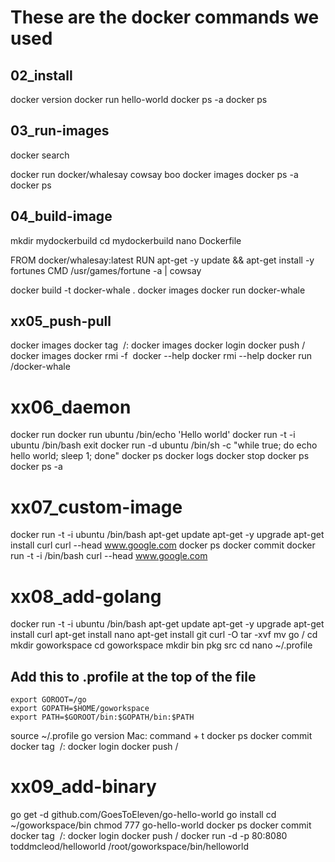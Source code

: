 # These are the docker commands we used

## 02_install

docker version
docker run hello-world 
docker ps -a
docker ps

## 03_run-images

docker search <search term>
docker run docker/whalesay cowsay boo
docker images
docker ps -a
docker ps

## 04_build-image

mkdir mydockerbuild
cd mydockerbuild
nano Dockerfile

FROM docker/whalesay:latest
RUN apt-get -y update && apt-get install -y fortunes
CMD /usr/games/fortune -a | cowsay

docker build -t docker-whale .
docker images
docker run docker-whale

## xx05_push-pull

docker images
docker tag <image ID>  <docker hub username>/<image name>:<version label or tag>
docker images
docker login
docker push <docker hub username>/<image name>
docker images
docker rmi -f <image ID or image name>
docker --help
docker rmi --help
docker run <yourusername>/docker-whale

# xx06_daemon

docker run
docker run ubuntu /bin/echo 'Hello world'
docker run -t -i ubuntu /bin/bash
exit
docker run -d ubuntu /bin/sh -c "while true; do echo hello world; sleep 1; done"
docker ps
docker logs <container name>
docker stop <container name>
docker ps
docker ps -a

# xx07_custom-image

docker run -t -i ubuntu /bin/bash
apt-get update
apt-get -y upgrade
apt-get install curl
curl --head www.google.com
docker ps
docker commit <ID of running container> <create a new name for your new image>
docker run -t -i <name of your new container> /bin/bash
curl --head www.google.com

# xx08_add-golang
docker run -t -i ubuntu /bin/bash
apt-get update
apt-get -y upgrade
apt-get install curl
apt-get install nano
apt-get install git
curl -O <current version of Go for Linux download link>
tar -xvf <file name of the tar.gz file that was downloaded with curl>
mv go /
cd
mkdir goworkspace
cd goworkspace
mkdir bin pkg src
cd
nano ~/.profile

## Add this to .profile at the top of the file
```
export GOROOT=/go
export GOPATH=$HOME/goworkspace
export PATH=$GOROOT/bin:$GOPATH/bin:$PATH
```

source ~/.profile 
go version
Mac: command + t
docker ps
docker commit <ID of running container> <create a new name for your new image>
docker tag <image ID>  <docker hub username>/<image name>:<version label or tag>
docker login
docker push <docker hub username>/<image name>

# xx09_add-binary
go get -d github.com/GoesToEleven/go-hello-world 
go install
cd ~/goworkspace/bin
chmod 777 go-hello-world
docker ps
docker commit <ID of running container> <create a new name for your new image>
docker tag <image ID>  <docker hub username>/<image name>:<version label or tag>
docker login
docker push <docker hub username>/<image name>
docker run -d -p 80:8080 toddmcleod/helloworld  /root/goworkspace/bin/helloworld






















